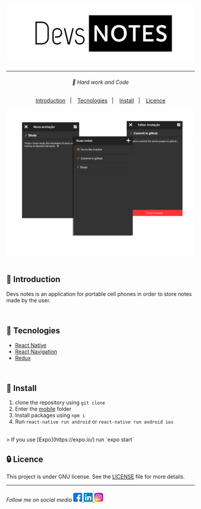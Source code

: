 <h1 align="center">
    <img src="/github/devs-notes-logo.png">
</h1>

---

<h6 align="center">
🥋 Hard work and Code 
</h6>

<p align="center">
    <a href="#introduction">Introduction</a>&nbsp;&nbsp;&nbsp;|&nbsp;&nbsp;&nbsp;
    <a href="#tecnologies">Tecnologies</a>&nbsp;&nbsp;&nbsp;|&nbsp;&nbsp;&nbsp;
    <a href="#install">Install</a>&nbsp;&nbsp;&nbsp;|&nbsp;&nbsp;&nbsp;
    <a href="#licence">Licence</a>
</p>

<div align="center">
<img src="/github/screen-example.png"/>
</div>

<br>


## 🏁 Introduction
<p>Devs notes is an application for portable cell phones in order to store notes made by the user.</p>

<br>

## 🚀 Tecnologies

- [React Native]("https://reactnative.dev/")
- [React Navigation]("https://reactnavigation.org/")
- [Redux]("https://redux.js.org/")
<br>

## 📲 Install 

1. clone the repository using `git clone`
2. Enter the [mobile](mobile) folder
3. Install packages using `npm i` 
4. Run `react-native run android` or `react-native run android ios`
<br>
> If you use [Expo](https://expo.io/) run `expo start`


<br>

## 🔒 Licence
This project is under GNU license. See the [LICENSE](LICENSE.md) file for more details.
<br>

---

<h6>
    Follow me on social media 
    <a href="https://www.facebook.com/yanhaw6/">
        <img src="/github/facebook.png" />
    </a>
    <a href="https://www.linkedin.com/in/yankaique/">
        <img src="/github/linkedin.png" />
    </a>
    <a href="https://www.instagram.com/yanhaw6/">
        <img src="/github/instagram.png"/>
    </a>
</h6>



